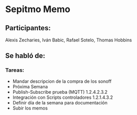 # Sepitmo Memo

## Participantes:
Alexis Zecharies, Iván Babic, Rafael Sotelo, Thomas Hobbins

## Se habló de:

### Tareas:
- Mandar descripcion de la compra de los sonoff
- Próxima Semana
- Publish-Subscribe prueba (MQTT) 1.2.4.2.3.2
- Integración con Scripts controladores 1.2.1.4.3.2
- Definir día de la semana para documentación
- Subir los memos
